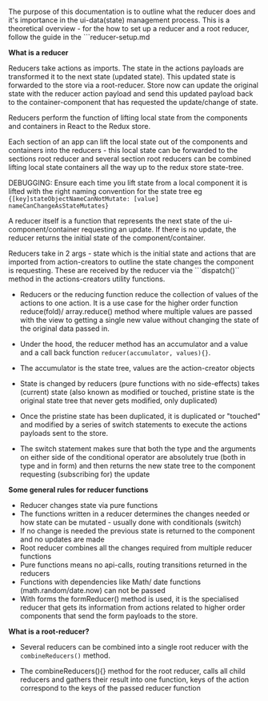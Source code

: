 The purpose of this documentation is to outline what the reducer does and it's importance in the ui-data(state) management process. This is a theoretical overview - for the how to set up a reducer and a root reducer, follow the guide in the ```reducer-setup.md

__What is a reducer__

Reducers take actions as imports. The state in the actions payloads are transformed it to the next state (updated state). This updated state is forwarded to the store via a root-reducer. Store now can update the original state with the reducer action payload and send this updated payload back to the container-component that has requested the update/change of state.

Reducers perform the function of lifting local state from the components and containers in React to the Redux store.

Each section of an app can lift the local state out of the components and containers into the reducers - this local state can be forwarded to the sections root reducer and several section root reducers can  be combined lifting local state containers all the way up to the redux store state-tree.

DEBUGGING: Ensure each time you lift state from a local component it is lifted with the right naming convention for the state tree eg ```{[key]stateObjectNameCanNotMutate: [value] nameCanChangeAsStateMutates}```

A reducer itself is a function that represents the next state of the ui-component/container requesting an update. If there is no update, the reducer returns the initial state of the component/container.

Reducers take in 2 args - state which is the initial state and actions that are imported from action-creators to outline the state changes the component is requesting. These are received by the reducer via the ```dispatch()`` method in the actions-creators utility functions.

- Reducers or the reducing function reduce the collection of values of the actions to one action. It is a use case for the higher order function reduce(fold)/ array.reduce() method where multiple values are passed with the view to getting a single new value without changing the state of the original data passed in.

- Under the hood, the reducer method has an accumulator and a value and a call back function ```reducer(accumulator, values){}```.

-  The accumulator is the state tree, values are the action-creator objects 

-  State is changed by reducers (pure functions with no side-effects) takes (current) state (also known as modified or touched, pristine state is the original state tree that never gets modified, only duplicated) 

- Once the pristine state has been duplicated, it is duplicated or "touched" and modified by a series of switch statements to execute the actions payloads sent to the store. 

- The switch statement makes sure that both the type and the arguments on either side of the conditional operator are absolutely true (both in type and in form) and then returns the new state tree to the component requesting (subscribing for) the update 

__Some general rules for reducer functions__

- Reducer changes state via pure functions
- The functions written in a reducer determines the changes needed or how state can be mutated - usually done with conditionals (switch) 
- If no change is needed the previous state is returned to the component and no updates are made 
- Root reducer combines all the changes required from multiple reducer functions 
- Pure functions means no api-calls, routing transitions returned in the reducers 
- Functions with dependencies like Math/ date functions (math.random/date.now) can not be passed
- With forms the formReducer() method is used, it is the specialised reducer that gets its information from actions related to higher order components that send the form payloads to the store.

__What is a root-reducer?__

- Several reducers can be combined into a single root reducer with the ```combineReducers()``` method.

- The combineReducers(){} method for the root reducer, calls all child reducers and gathers their result into one function, keys of the action correspond to the keys of the passed reducer function
